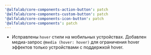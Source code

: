 ```yaml
---
'@alfalab/core-components-action-button': patch
'@alfalab/core-components-custom-button': patch
'@alfalab/core-components-icon-button': patch
'@alfalab/core-components': patch
---
```


- Исправлены `hover` стили на мобильных устройствах. Добавлен медиа-запрос `@media (hover: hover)` для ограничения hover эффектов только устройствами с поддержкой hover.
